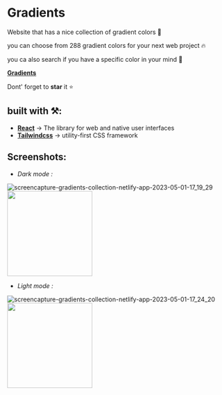 # Gradients

Website that has a nice collection of gradient colors 🌟

you can choose from 288 gradient colors for your next web project 🔥

you ca also search if you have a specific color in your mind 🤩

[**Gradients**](https://gradients-collection.netlify.app/)

Dont' forget to **star** it ⭐


## built with ⚒️:
- [**React**](https://react.dev/) -> The library for web and native user interfaces
- [**Tailwindcss**](https://tailwindcss.com/) -> utility-first CSS framework


## Screenshots:
- *Dark mode :*

![screencapture-gradients-collection-netlify-app-2023-05-01-17_19_29](https://user-images.githubusercontent.com/93449860/235478794-30023b0a-0530-4164-806f-8320ae0d86a7.png)
<img width="196px" src="https://user-images.githubusercontent.com/93449860/235480603-040bc926-c32d-4245-bc78-e19f08e07057.png" />

- *Light mode :*

![screencapture-gradients-collection-netlify-app-2023-05-01-17_24_20](https://user-images.githubusercontent.com/93449860/235478808-46c2cea9-af00-42bb-8e4e-b37323acae98.png)
<img width="196px" src="https://user-images.githubusercontent.com/93449860/235480602-e6c81b26-9538-449b-b682-ccfb31b0e705.png" />